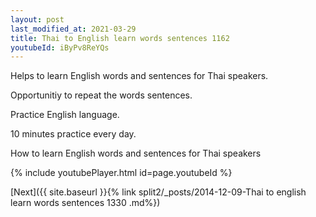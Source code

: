 ```yaml
---
layout: post
last_modified_at: 2021-03-29
title: Thai to English learn words sentences 1162 
youtubeId: iByPv8ReYQs
---
```

 
 
Helps to learn English words and sentences for Thai speakers.

Opportunitiy to repeat the words sentences. 

Practice English language. 
 
10 minutes practice every day. 
 
How to learn English words and sentences for Thai speakers 
 
{% include youtubePlayer.html id=page.youtubeId %}
 
 
[Next]({{ site.baseurl }}{% link  split2/_posts/2014-12-09-Thai to english learn words sentences 1330 .md%})
 

